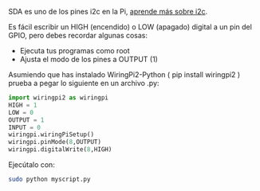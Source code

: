 SDA es uno de los pines i2c en la Pi, [aprende más sobre i2c](/pinout/i2c).

Es fácil escribir un HIGH (encendido) o LOW (apagado) digital a un pin del GPIO, pero debes recordar algunas cosas:

* Ejecuta tus programas como root
* Ajusta el modo de los pines a OUTPUT (1)

Asumiendo que has instalado WiringPi2-Python ( pip install wiringpi2 ) prueba a pegar lo siguiente en un archivo .py:

```python
import wiringpi2 as wiringpi
HIGH = 1
LOW = 0
OUTPUT = 1
INPUT = 0
wiringpi.wiringPiSetup()
wiringpi.pinMode(8,OUTPUT)
wiringpi.digitalWrite(8,HIGH)
```

Ejecútalo con:

```bash
sudo python myscript.py
```
